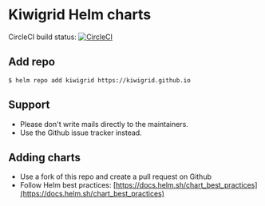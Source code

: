 # Kiwigrid Helm charts

CircleCI build status: [![CircleCI](https://circleci.com/gh/kiwigrid/helm-charts.svg?style=svg)](https://circleci.com/gh/kiwigrid/helm-charts)

## Add repo

```console
$ helm repo add kiwigrid https://kiwigrid.github.io
```

## Support

* Please don't write mails directly to the maintainers.
* Use the Github issue tracker instead.

## Adding charts

* Use a fork of this repo and create a pull request on Github
* Follow Helm best practices: [https://docs.helm.sh/chart_best_practices](https://docs.helm.sh/chart_best_practices)

